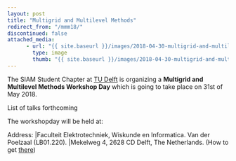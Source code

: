```yaml
---
layout: post
title: "Multigrid and Multilevel Methods"
redirect_from: "/mmm18/"
discontinued: false
attached_media:
      - url: "{{ site.baseurl }}/images/2018-04-30-multigrid-and-multilevel-methods-day/todo.png"
        type: image
        thumb: "{{ site.baseurl }}/images/2018-04-30-multigrid-and-multilevel-methods-day/todo.png"
---
```


The SIAM Student Chapter at [TU Delft] is organizing a **Multigrid and Multilevel Methods Workshop Day** which is going to take place on 31st of May 2018.


List of talks forthcoming

The workshopday will be held at:

Address: |Faculteit Elektrotechniek, Wiskunde en Informatica. Van der Poelzaal (LB01.220).
         |Mekelweg 4, 2628 CD  Delft, The Netherlands. (How to get [there])

[mail sscdelft]: mailto:SIAMSC-EWI@tudelft.nl
[there]: http://www.ewi.tudelft.nl/en/the-faculty/contact/
[TU Delft]: http://tudelft.nl/
